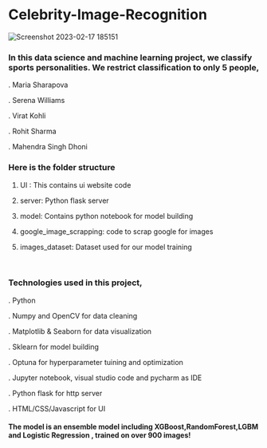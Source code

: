 # Celebrity-Image-Recognition

![Screenshot 2023-02-17 185151](https://user-images.githubusercontent.com/73564310/219684805-a8caf882-8860-42cd-aa8b-6e5589ed9101.png)

 
### In this data science and machine learning project, we classify sports personalities. We restrict classification to only 5 people,

. Maria Sharapova

. Serena Williams

. Virat Kohli

. Rohit Sharma

. Mahendra Singh Dhoni
<br>

### Here is the folder structure

1) UI : This contains ui website code

2) server: Python flask server

3) model: Contains python notebook for model building

4) google_image_scrapping: code to scrap google for images

5) images_dataset: Dataset used for our model training
<br>

### Technologies used in this project,

. Python

. Numpy and OpenCV for data cleaning

. Matplotlib & Seaborn for data visualization

. Sklearn for model building

. Optuna for hyperparameter tuining and optimization

. Jupyter notebook, visual studio code and pycharm as IDE

. Python flask for http server

. HTML/CSS/Javascript for UI

#### The model is an ensemble model including XGBoost,RandomForest,LGBM and Logistic Regression , trained on over 900 images!
